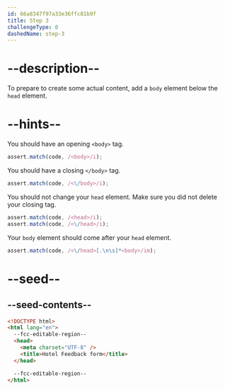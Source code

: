 ```yaml
---
id: 66a8347f97a33e36ffc81b9f
title: Step 3
challengeType: 0
dashedName: step-3
---
```


# --description--

To prepare to create some actual content, add a `body` element below the `head` element.

# --hints--

You should have an opening `<body>` tag.

```js
assert.match(code, /<body>/i);
```

You should have a closing `</body>` tag.

```js
assert.match(code, /<\/body>/i);
```

You should not change your `head` element. Make sure you did not delete your closing tag.

```js
assert.match(code, /<head>/i);
assert.match(code, /<\/head>/i);
```

Your `body` element should come after your `head` element.

```js
assert.match(code, /<\/head>[.\n\s]*<body>/im);
```

# --seed--

## --seed-contents--

```html
<!DOCTYPE html>
<html lang="en">
  --fcc-editable-region--
  <head>
    <meta charset="UTF-8" />
    <title>Hotel Feedback form</title>
  </head>

  --fcc-editable-region--
</html>
```
